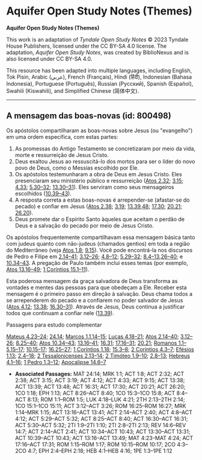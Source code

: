 # Aquifer Open Study Notes (Themes)

**Aquifer Open Study Notes (Themes)**

This work is an adaptation of *Tyndale Open Study Notes* © 2023 Tyndale House Publishers, licensed under the CC BY\-SA 4\.0 license. The adaptation, *Aquifer Open Study Notes*, was created by BiblioNexus and is also licensed under CC BY\-SA 4\.0\.

This resource has been adapted into multiple languages, including English, Tok Pisin, Arabic (عربي), French (Français), Hindi (हिंदी), Indonesian (Bahasa Indonesia), Portuguese (Português), Russian (Русский), Spanish (Español), Swahili (Kiswahili), and Simplified Chinese (简体中文).



--------------------------------

## A mensagem das boas-novas (id: 800498)

Os apóstolos compartilharam as boas\-novas sobre Jesus (ou "evangelho") em uma ordem específica, com estas partes:

1. As promessas do Antigo Testamento se concretizaram por meio da vida, morte e ressurreição de Jesus Cristo.
2. Deus exaltou Jesus ao ressuscitá\-lo dos mortos para ser o líder do novo povo de Deus, como o Messias escolhido por Ele.
3. Os apóstolos testemunharam a obra de Deus em Jesus Cristo. Eles presenciaram seu ministério público e ressurreição ([Atos 2\.32](https://ref.ly/Acts2:32); [3\.15](https://ref.ly/Acts3:15); [4\.33](https://ref.ly/Acts4:33); [5\.30–32](https://ref.ly/Acts5:30-Acts5:32); [13\.30–31](https://ref.ly/Acts13:30-Acts13:31)). Eles serviram como seus mensageiros escolhidos ([10\.39–43](https://ref.ly/Acts10:39-Acts10:43)).
4. A resposta correta a estas boas\-novas é arrepender\-se (afastar\-se do pecado) e confiar em Jesus ([Atos 2\.38](https://ref.ly/Acts2:38); [3\.19](https://ref.ly/Acts3:19); [13\.39](https://ref.ly/Acts13:39),[48](https://ref.ly/Acts13:48); [17\.30](https://ref.ly/Acts17:30); [20\.21](https://ref.ly/Acts20:21); [26\.20](https://ref.ly/Acts26:20)).
5. Deus promete dar o Espírito Santo àqueles que aceitam o perdão de Deus e a salvação do pecado por meio de Jesus Cristo.

Os apóstolos frequentemente compartilhavam essa mensagem básica tanto com judeus quanto com não\-judeus (chamados gentios) em toda a região do Mediterrâneo (veja [Atos 1\.8](https://ref.ly/Acts1:8); [9\.15](https://ref.ly/Acts9:15)). Você pode encontrá\-la nos discursos de Pedro e Filipe em [2\.14–41](https://ref.ly/Acts2:14-Acts2:41); [3\.12–26](https://ref.ly/Acts3:12-Acts3:26); [4\.8–12](https://ref.ly/Acts4:8-Acts4:12); [5\.29–32](https://ref.ly/Acts5:29-Acts5:32); [8\.4–13](https://ref.ly/Acts8:4-Acts8:13),[26–40](https://ref.ly/Acts8:26-Acts8:40); e [10\.34–43](https://ref.ly/Acts10:34-Acts10:43). A pregação de Paulo também inclui esses temas (por exemplo, [Atos 13\.16–49](https://ref.ly/Acts13:16-Acts13:49); [1 Coríntios 15\.1–11](https://ref.ly/1Cor15:1-1Cor15:11)).

Esta poderosa mensagem da graça salvadora de Deus transforma as vontades e mentes das pessoas para que obedeçam a Ele. Receber esta mensagem é o primeiro passo em direção à salvação. Deus chama todos a se arrependerem do pecado e a confiarem no poder salvador de Jesus ([Atos 4\.12](https://ref.ly/Acts4:12); [13\.38](https://ref.ly/Acts13:38); [16\.30–31](https://ref.ly/Acts16:30-Acts16:31)). Através de Jesus, Deus continua a justificar todos que continuam a confiar nele ([13\.39](https://ref.ly/Acts13:39)).

Passagens para estudo complementar

[Mateus 4\.23–24](https://ref.ly/Matt4:23-Matt4:24); [24\.14](https://ref.ly/Matt24:14); [Marcos 1\.1](https://ref.ly/Mark1:1),[14–15](https://ref.ly/Mark1:14-Mark1:15); [Lucas 4\.18–21](https://ref.ly/Luke4:18-Luke4:21); [Atos 2\.14–40](https://ref.ly/Acts2:14-Acts2:40); [3\.12–26](https://ref.ly/Acts3:12-Acts3:26); [8\.25–40](https://ref.ly/Acts8:25-Acts8:40); [Atos 10\.34–43](https://ref.ly/Acts10:34-Acts10:43); [13\.16–41](https://ref.ly/Acts13:16-Acts13:41); [16\.31](https://ref.ly/Acts16:31); [17\.16–31](https://ref.ly/Acts17:16-Acts17:31); [20\.21](https://ref.ly/Acts20:21); [Romanos 1\.1–5](https://ref.ly/Rom1:1-Rom1:5),[15–17](https://ref.ly/Rom1:15-Rom1:17); [10\.15–17](https://ref.ly/Rom10:15-Rom10:17); [16\.25–27](https://ref.ly/Rom16:25-Rom16:27); [1 Coríntios 1\.18](https://ref.ly/1Cor1:18); [15\.3–8](https://ref.ly/1Cor15:3-1Cor15:8); [2 Coríntios 4\.3–7](https://ref.ly/2Cor4:3-2Cor4:7); [Efésios 1\.13](https://ref.ly/Eph1:13); [2\.4–18](https://ref.ly/Eph2:4-Eph2:18); [2 Tessalonicenses 2\.13–14](https://ref.ly/2Thess2:13-2Thess2:14); [2 Timóteo 1\.9–10](https://ref.ly/2Tim1:9-2Tim1:10); [2\.8–13](https://ref.ly/2Tim2:8-2Tim2:13); [Hebreus 4\.1–16](https://ref.ly/Heb4:1-Heb4:16); [1 Pedro 1\.3–12](https://ref.ly/1Pet1:3-1Pet1:12); [Apocalipse 14\.6–7](https://ref.ly/Rev14:6-Rev14:7)

* **Associated Passages:** MAT 24:14; MRK 1:1; ACT 1:8; ACT 2:32; ACT 2:38; ACT 3:15; ACT 3:19; ACT 4:12; ACT 4:33; ACT 9:15; ACT 13:38; ACT 13:39; ACT 13:48; ACT 16:31; ACT 17:30; ACT 20:21; ACT 26:20; 1CO 1:18; EPH 1:13; ACT 8:26–ACT 8:40; 1CO 15:3–1CO 15:8; ACT 8:4–ACT 8:13; ROM 1:1–ROM 1:5; LUK 4:18–LUK 4:21; 2TH 2:13–2TH 2:14; 1CO 15:1–1CO 15:11; ACT 3:12–ACT 3:26; ROM 16:25–ROM 16:27; MRK 1:14–MRK 1:15; ACT 13:16–ACT 13:41; ACT 2:14–ACT 2:40; ACT 4:8–ACT 4:12; ACT 5:29–ACT 5:32; ACT 8:25–ACT 8:40; ACT 16:30–ACT 16:31; ACT 5:30–ACT 5:32; 2TI 1:9–2TI 1:10; 2TI 2:8–2TI 2:13; REV 14:6–REV 14:7; ACT 2:14–ACT 2:41; ACT 10:34–ACT 10:43; ACT 13:30–ACT 13:31; ACT 10:39–ACT 10:43; ACT 13:16–ACT 13:49; MAT 4:23–MAT 4:24; ACT 17:16–ACT 17:31; ROM 1:15–ROM 1:17; ROM 10:15–ROM 10:17; 2CO 4:3–2CO 4:7; EPH 2:4–EPH 2:18; HEB 4:1–HEB 4:16; 1PE 1:3–1PE 1:12

